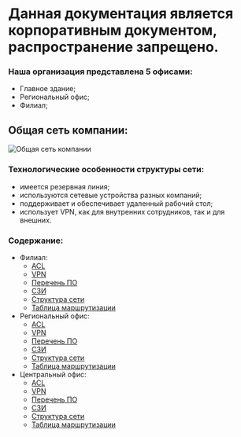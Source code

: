 #   Данная документация является корпоративным документом, распространение запрещено.

### Наша организация представлена 5 офисами:
*   Главное здание;
*   Региональный офис;
*   Филиал;


##  Общая сеть компании:
![Общая сеть компании](/изображения/общая%20схема%20сети.png)


### Технологические особенности структуры сети:
-   имеется резервная линия;
-   используются сетевые устройства разных компаний;
-   поддерживает и обеспечивает удаленный рабочий стол;
-   использует VPN, как для внутренних сотрудников, так и для внешних.

### Содержание:
-   Филиал:
    - [ACL](/разделы/Филиал/подразделы/ACL.md)
    - [VPN](разделы/Филиал/подразделы/VPN.md)
    - [Перечень ПО](разделы/Филиал/подразделы/Перечень%20ПО.md)
    - [СЗИ](разделы/Филиал/подразделы/СЗИ.md)
    - [Структура сети](разделы/Филиал/подразделы/Структура%20сети.md)
    - [Таблица маршрутизации](разделы/Филиал/подразделы/таблица%20маршрутизации.md)
-   Региональный офис:
    - [ACL](разделы/Региональный%20офис/подразделы/ACL.md)
    - [VPN](разделы/Региональный%20офис/подразделы/таблица%20маршрутизации.md)
    - [Перечень ПО](разделы/Региональный%20офис/подразделы/Перечень%20ПО.md)
    - [СЗИ](разделы/Региональный%20офис/подразделы/СЗИ.md)
    - [Структура сети](разделы/Региональный%20офис/подразделы/Структура%20сети.md)
    - [Таблица маршрутизации](разделы/Региональный%20офис/подразделы/таблица%20маршрутизации.md)
-   Центральный офис:
    - [ACL](разделы/Центральный%20офис/подразделы/ACL.md)
    - [VPN](разделы/Центральный%20офис/подразделы/таблица%20маршрутизации.md)
    - [Перечень ПО](разделы/Центральный%20офис/подразделы/Перечень%20ПО.md)
    - [СЗИ](разделы/Центральный%20офис/подразделы/СЗИ.md)
    - [Структура сети](разделы/Центральный%20офис/подразделы/Структура%20сети.md)
    - [Таблица маршрутизации](разделы/Центральный%20офис/подразделы/таблица%20маршрутизации.md)